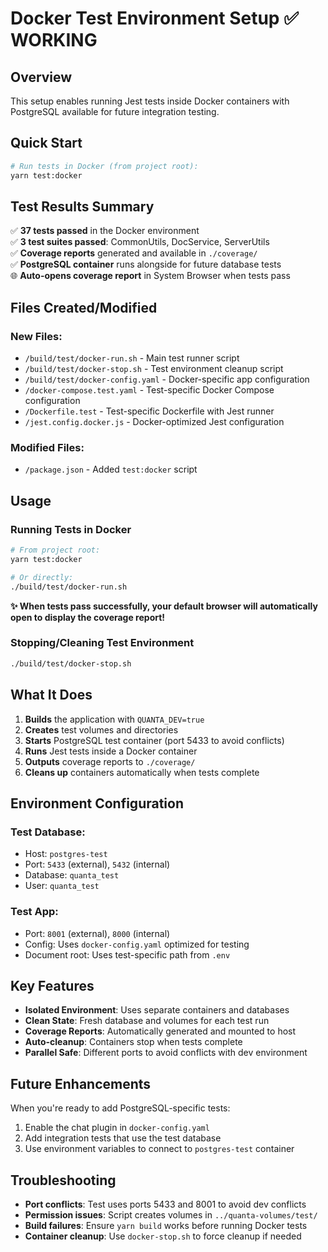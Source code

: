 # Docker Test Environment Setup ✅ WORKING

## Overview
This setup enables running Jest tests inside Docker containers with PostgreSQL available for future integration testing.

## Quick Start
```bash
# Run tests in Docker (from project root):
yarn test:docker
```

## Test Results Summary
✅ **37 tests passed** in the Docker environment  
✅ **3 test suites passed**: CommonUtils, DocService, ServerUtils  
✅ **Coverage reports** generated and available in `./coverage/`  
✅ **PostgreSQL container** runs alongside for future database tests  
🌐 **Auto-opens coverage report** in System Browser when tests pass

## Files Created/Modified

### New Files:
- `/build/test/docker-run.sh` - Main test runner script
- `/build/test/docker-stop.sh` - Test environment cleanup script
- `/build/test/docker-config.yaml` - Docker-specific app configuration
- `/docker-compose.test.yaml` - Test-specific Docker Compose configuration
- `/Dockerfile.test` - Test-specific Dockerfile with Jest runner
- `/jest.config.docker.js` - Docker-optimized Jest configuration

### Modified Files:
- `/package.json` - Added `test:docker` script

## Usage

### Running Tests in Docker
```bash
# From project root:
yarn test:docker

# Or directly:
./build/test/docker-run.sh
```

**✨ When tests pass successfully, your default browser will automatically open to display the coverage report!**

### Stopping/Cleaning Test Environment
```bash
./build/test/docker-stop.sh
```

## What It Does

1. **Builds** the application with `QUANTA_DEV=true`
2. **Creates** test volumes and directories
3. **Starts** PostgreSQL test container (port 5433 to avoid conflicts)
4. **Runs** Jest tests inside a Docker container
5. **Outputs** coverage reports to `./coverage/`
6. **Cleans up** containers automatically when tests complete

## Environment Configuration

### Test Database:
- Host: `postgres-test`
- Port: `5433` (external), `5432` (internal)
- Database: `quanta_test`
- User: `quanta_test`

### Test App:
- Port: `8001` (external), `8000` (internal)
- Config: Uses `docker-config.yaml` optimized for testing
- Document root: Uses test-specific path from `.env`

## Key Features

- **Isolated Environment**: Uses separate containers and databases
- **Clean State**: Fresh database and volumes for each test run
- **Coverage Reports**: Automatically generated and mounted to host
- **Auto-cleanup**: Containers stop when tests complete
- **Parallel Safe**: Different ports to avoid conflicts with dev environment

## Future Enhancements

When you're ready to add PostgreSQL-specific tests:

1. Enable the chat plugin in `docker-config.yaml`
2. Add integration tests that use the test database
3. Use environment variables to connect to `postgres-test` container

## Troubleshooting

- **Port conflicts**: Test uses ports 5433 and 8001 to avoid dev conflicts
- **Permission issues**: Script creates volumes in `../quanta-volumes/test/`
- **Build failures**: Ensure `yarn build` works before running Docker tests
- **Container cleanup**: Use `docker-stop.sh` to force cleanup if needed
